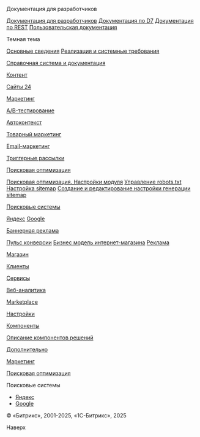 Документация для разработчиков

[Документация для разработчиков](https://dev.1c-bitrix.ru/api_help/)
[Документация по D7](https://dev.1c-bitrix.ru/api_d7/)
[Документация по REST](https://dev.1c-bitrix.ru/rest_help/)
[Пользовательская документация](https://dev.1c-bitrix.ru/user_help/)

Темная тема

[Основные сведения](/user_help/index.php)
[Реализация и системные требования](/user_help/reqintro.php)

[Справочная система и документация](/user_help/help/index.php)

[Контент](/user_help/content/index.php)

[Сайты 24](/user_help/sites24/index.php)

[Маркетинг](/user_help/marketing/index.php)

[A/B-тестирование](/user_help/marketing/ab_testing/index.php)

[Автоконтекст](/user_help/marketing/context_adv/index.php)

[Товарный маркетинг](/user_help/marketing/discounts/index.php)

[Email-маркетинг](/user_help/marketing/sender/index.php)

[Триггерные рассылки](/user_help/marketing/triggered_emails/index.php)

[Поисковая оптимизация](/user_help/marketing/seo/index.php)

[Поисковая оптимизация. Настройки модуля](/user_help/marketing/seo/settings.php)
[Управление robots.txt](/user_help/marketing/seo/seo_robots.php)
[Настройка sitemap](/user_help/marketing/seo/seo_sitemap.php)
[Создание и редактирование настройки генерации sitemap](/user_help/marketing/seo/seo_sitemap_edit.php)

[Поисковые системы](/user_help/marketing/seo/engines/index.php)

[Яндекс](/user_help/marketing/seo/engines/seo_search_yandex.php)
[Google](/user_help/marketing/seo/engines/seo_search_google.php)

[Баннерная реклама](/user_help/marketing/advertising/index.php)

[Пульс конверсии](/user_help/marketing/conversion_pulse.php)
[Бизнес модель интернет-магазина](/user_help/marketing/web_store_business_model.php)
[Реклама](/user_help/marketing/ads.php)

[Магазин](/user_help/store/index.php)

[Клиенты](/user_help/clients/index.php)

[Сервисы](/user_help/service/index.php)

[Веб-аналитика](/user_help/statistic/index.php)

[Marketplace](/user_help/marketplace/index.php)

[Настройки](/user_help/settings/index.php)

[Компоненты](/user_help/components/index.php)

[Описание компонентов решений](/user_help/description_decisions/index.php)

[Дополнительно](/user_help/additional/index.php)

[Маркетинг](/user_help/marketing/index.php)

[Поисковая оптимизация](/user_help/marketing/seo/index.php)

Поисковые системы

* [Яндекс](/user_help/marketing/seo/engines/seo_search_yandex.php)
* [Google](/user_help/marketing/seo/engines/seo_search_google.php)

© «Битрикс», 2001-2025, «1С-Битрикс», 2025

Наверх